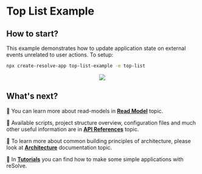 # **Top List Example**

## How to start?

This example demonstrates how to update application state on external events unrelated to user actions. To setup:

```bash
npx create-resolve-app top-list-example -e top-list
```

<p align="center"><img src="https://github.com/reimagined/resolve/blob/feature/new_readme/readme-top-list-example.png"></p>

## What's next?

📑 You can learn more about read-models in [**Read Model**](https://github.com/reimagined/resolve/blob/master/docs/Read%20Model.md) topic.

📑 Available scripts, project structure overview, configuration files and much other useful information are in [**API References**](https://github.com/reimagined/resolve/blob/master/docs/API%20References.md) topic.

📑 To learn more about common building principles of architecture, please look at [**Architecture**](https://github.com/reimagined/resolve/blob/master/docs/Architecture.md) documentation topic.

📑 In [**Tutorials**](https://github.com/reimagined/resolve/tree/master/docs/Tutorials) you can find how to make some simple applications with reSolve.









